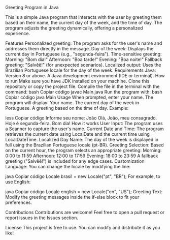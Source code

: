 Greeting Program in Java

This is a simple Java program that interacts with the user by greeting them based on their name, the current day of the week, and the time of day. The program adjusts the greeting dynamically, offering a personalized experience.

Features
Personalized greeting: The program asks for the user's name and addresses them directly in the message.
Day of the week: Displays the current day in Portuguese (e.g., "segunda-feira").
Time-sensitive greeting:
Morning: "Bom dia!"
Afternoon: "Boa tarde!"
Evening: "Boa noite!"
Fallback greeting: "Salvêê!" (for unexpected scenarios).
Localized output: Uses the Brazilian Portuguese locale for the day of the week.
Requirements
Java: Version 8 or above.
A Java development environment (IDE or terminal).
How to run
Make sure you have JDK installed on your machine.
Clone this repository or copy the project file.
Compile the file in the terminal with the command:
bash
Copiar código
javac Main.java
Run the program with:
bash
Copiar código
java Main
Usage
When prompted, enter your name.
The program will display:
Your name.
The current day of the week in Portuguese.
A greeting based on the time of day.
Example:

less
Copiar código
Informe seu nome:
João
Olá, João, meu consagrado. Hoje é segunda-feira. Bom dia!
How it works
User Input:
The program uses a Scanner to capture the user's name.
Current Date and Time:
The program retrieves the current date using LocalDate and the current time using LocalDateTime.
Localized Day Name:
The day of the week is displayed in full using the Brazilian Portuguese locale (pt-BR).
Greeting Selection:
Based on the current hour, the program selects an appropriate greeting:
Morning: 0:00 to 11:59
Afternoon: 12:00 to 17:59
Evening: 18:00 to 23:59
A fallback greeting ("Salvêê!") is included for any edge cases.
Customization
Language: You can change the locale by modifying the line:

java
Copiar código
Locale brasil = new Locale("pt", "BR");
For example, to use English:

java
Copiar código
Locale english = new Locale("en", "US");
Greeting Text: Modify the greeting messages inside the if-else block to fit your preferences.

Contributions
Contributions are welcome! Feel free to open a pull request or report issues in the Issues section.

License
This project is free to use. You can modify and distribute it as you like!
